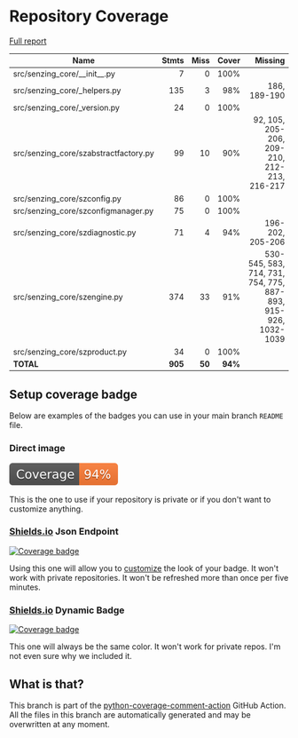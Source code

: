 # Repository Coverage

[Full report](https://htmlpreview.github.io/?https://github.com/senzing-garage/sz-sdk-python-core/blob/python-coverage-comment-action-data/htmlcov/index.html)

| Name                                   |    Stmts |     Miss |   Cover |   Missing |
|--------------------------------------- | -------: | -------: | ------: | --------: |
| src/senzing\_core/\_\_init\_\_.py      |        7 |        0 |    100% |           |
| src/senzing\_core/\_helpers.py         |      135 |        3 |     98% |186, 189-190 |
| src/senzing\_core/\_version.py         |       24 |        0 |    100% |           |
| src/senzing\_core/szabstractfactory.py |       99 |       10 |     90% |92, 105, 205-206, 209-210, 212-213, 216-217 |
| src/senzing\_core/szconfig.py          |       86 |        0 |    100% |           |
| src/senzing\_core/szconfigmanager.py   |       75 |        0 |    100% |           |
| src/senzing\_core/szdiagnostic.py      |       71 |        4 |     94% |196-202, 205-206 |
| src/senzing\_core/szengine.py          |      374 |       33 |     91% |530-545, 583, 714, 731, 754, 775, 887-893, 915-926, 1032-1039 |
| src/senzing\_core/szproduct.py         |       34 |        0 |    100% |           |
|                              **TOTAL** |  **905** |   **50** | **94%** |           |


## Setup coverage badge

Below are examples of the badges you can use in your main branch `README` file.

### Direct image

[![Coverage badge](https://raw.githubusercontent.com/senzing-garage/sz-sdk-python-core/python-coverage-comment-action-data/badge.svg)](https://htmlpreview.github.io/?https://github.com/senzing-garage/sz-sdk-python-core/blob/python-coverage-comment-action-data/htmlcov/index.html)

This is the one to use if your repository is private or if you don't want to customize anything.

### [Shields.io](https://shields.io) Json Endpoint

[![Coverage badge](https://img.shields.io/endpoint?url=https://raw.githubusercontent.com/senzing-garage/sz-sdk-python-core/python-coverage-comment-action-data/endpoint.json)](https://htmlpreview.github.io/?https://github.com/senzing-garage/sz-sdk-python-core/blob/python-coverage-comment-action-data/htmlcov/index.html)

Using this one will allow you to [customize](https://shields.io/endpoint) the look of your badge.
It won't work with private repositories. It won't be refreshed more than once per five minutes.

### [Shields.io](https://shields.io) Dynamic Badge

[![Coverage badge](https://img.shields.io/badge/dynamic/json?color=brightgreen&label=coverage&query=%24.message&url=https%3A%2F%2Fraw.githubusercontent.com%2Fsenzing-garage%2Fsz-sdk-python-core%2Fpython-coverage-comment-action-data%2Fendpoint.json)](https://htmlpreview.github.io/?https://github.com/senzing-garage/sz-sdk-python-core/blob/python-coverage-comment-action-data/htmlcov/index.html)

This one will always be the same color. It won't work for private repos. I'm not even sure why we included it.

## What is that?

This branch is part of the
[python-coverage-comment-action](https://github.com/marketplace/actions/python-coverage-comment)
GitHub Action. All the files in this branch are automatically generated and may be
overwritten at any moment.